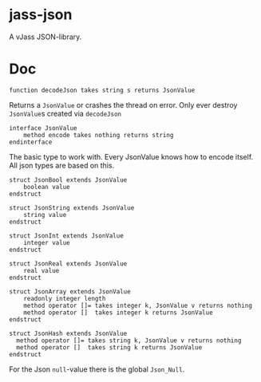 # jass-json
A vJass JSON-library.

# Doc

````
function decodeJson takes string s returns JsonValue
````

Returns a `JsonValue` or crashes the thread on error.
Only ever destroy `JsonValue`s created via `decodeJson`

````
interface JsonValue
	method encode takes nothing returns string
endinterface
````

The basic type to work with. Every JsonValue knows how to encode itself.
All json types are based on this.

````
struct JsonBool extends JsonValue
	boolean value
endstruct

struct JsonString extends JsonValue
	string value
endstruct

struct JsonInt extends JsonValue
	integer value
endstruct

struct JsonReal extends JsonValue
	real value
endstruct

struct JsonArray extends JsonValue
	readonly integer length
	method operator []= takes integer k, JsonValue v returns nothing
	method operator []  takes integer k returns JsonValue
endstruct

struct JsonHash extends JsonValue
  method operator []= takes string k, JsonValue v returns nothing
  method operator []  takes string k returns JsonValue
endstruct
````

For the Json `null`-value there is the global `Json_Null`.
